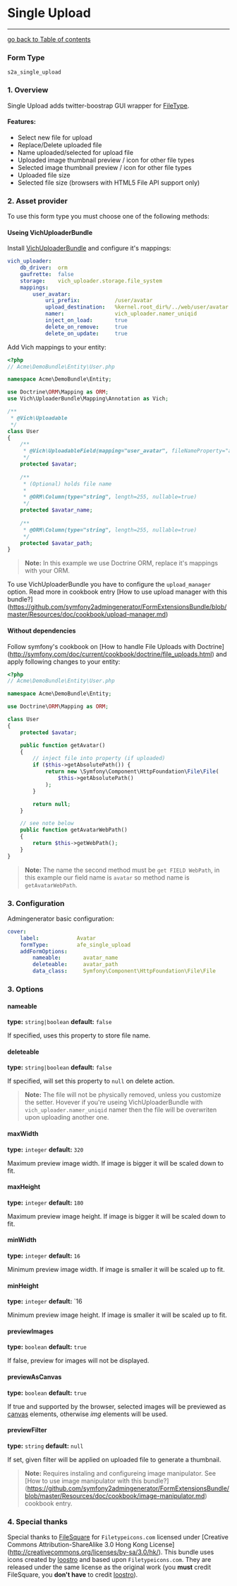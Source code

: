 # Single Upload
---------------------------------------

[go back to Table of contents][back-to-index]

[back-to-index]: https://github.com/symfony2admingenerator/FormExtensionsBundle/blob/master/Resources/doc/documentation.md

[symfony-filetype]: http://symfony.com/doc/current/reference/forms/types/file.html

### Form Type

 `s2a_single_upload`

### 1. Overview

Single Upload adds twitter-boostrap GUI wrapper for [FileType][symfony-filetype].

#### Features:

* Select new file for upload
* Replace/Delete uploaded file
* Name uploaded/selected for upload file
* Uploaded image thumbnail preview / icon for other file types
* Selected image thumbnail preview / icon for other file types
* Uploaded file size
* Selected file size (browsers with HTML5 File API support only)

### 2. Asset provider

To use this form type you must choose one of the following methods:

#### Useing VichUploaderBundle

Install [VichUploaderBundle](https://github.com/dustin10/VichUploaderBundle) and 
configure it's mappings:

```yaml
vich_uploader:
    db_driver:  orm
    gaufrette:  false
    storage:    vich_uploader.storage.file_system
    mappings:
        user_avatar:
            uri_prefix:           /user/avatar
            upload_destination:   %kernel.root_dir%/../web/user/avatar
            namer:                vich_uploader.namer_uniqid
            inject_on_load:       true
            delete_on_remove:     true
            delete_on_update:     true
```

Add Vich mappings to your entity:

```php
<?php
// Acme\DemoBundle\Entity\User.php

namespace Acme\DemoBundle\Entity;

use Doctrine\ORM\Mapping as ORM;
use Vich\UploaderBundle\Mapping\Annotation as Vich;

/**
 * @Vich\Uploadable
 */
class User
{
    /**
     * @Vich\UploadableField(mapping="user_avatar", fileNameProperty="avatar_path")
     */
    protected $avatar;
    
    /**
     * (Optional) holds file name
     *
     * @ORM\Column(type="string", length=255, nullable=true)
     */
    protected $avatar_name;
    
    /**
     * @ORM\Column(type="string", length=255, nullable=true)
     */
    protected $avatar_path;
}
```

> **Note:** In this example we use Doctrine ORM, replace it's mappings with your ORM.

To use VichUploaderBundle you have to configure the `upload_manager` option. Read more in
cookbook entry [How to use upload manager with this bundle?]
(https://github.com/symfony2admingenerator/FormExtensionsBundle/blob/master/Resources/doc/cookbook/upload-manager.md) 

#### Without dependencies

Follow symfony's cookbook on [How to handle File Uploads with Doctrine]
(http://symfony.com/doc/current/cookbook/doctrine/file_uploads.html) and apply 
following changes to your entity:

```php
<?php
// Acme\DemoBundle\Entity\User.php

namespace Acme\DemoBundle\Entity;

use Doctrine\ORM\Mapping as ORM;

class User
{
    protected $avatar;

    public function getAvatar()
    {
        // inject file into property (if uploaded)
        if ($this->getAbsolutePath()) {
            return new \Symfony\Component\HttpFoundation\File\File(
                $this->getAbsolutePath()
            );
        }

        return null;
    }

    // see note below
    public function getAvatarWebPath()
    {
        return $this->getWebPath();
    }
}
```

> **Note:** The name the second method must be `get FIELD WebPath`, in this example 
our field name is `avatar` so method name is `getAvatarWebPath`.

### 3. Configuration

Admingenerator basic configuration:

```yaml
cover:
    label:            Avatar
    formType:         afe_single_upload
    addFormOptions:
        nameable:       avatar_name
        deleteable:     avatar_path
        data_class:     Symfony\Component\HttpFoundation\File\File
```

### 3. Options

#### nameable

**type:** `string|boolean` **default:** `false`

If specified, uses this property to store file name.

#### deleteable

**type:** `string|boolean` **default:** `false`

If specified, will set this property to `null` on delete action. 

> **Note:** The file will not be physically removed, unless you customize the 
setter. Hovever if you're useing VichUploaderBundle with `vich_uploader.namer_uniqid` 
namer then the file will be overwriten upon uploading another one. 

#### maxWidth

**type:** `integer` **default:** `320`

Maximum preview image width. If image is bigger it will be scaled down to fit.

#### maxHeight

**type:** `integer` **default:** `180`

Maximum preview image height. If image is bigger it will be scaled down to fit.

#### minWidth

**type:** `integer` **default:** `16`

Minimum preview image width. If image is smaller it will be scaled up to fit.

#### minHeight

**type:** `integer` **default:** `16

Minimum preview image height. If image is smaller it will be scaled up to fit.

#### previewImages

**type:** `boolean` **default:** `true`

If false, preview for images will not be displayed.

#### previewAsCanvas

**type:** `boolean` **default:** `true`

If true and supported by the browser, selected images will be previewed as 
[canvas](https://developer.mozilla.org/en/HTML/canvas) elements, otherwise 
*img* elements will be used.

#### previewFilter

**type:** `string` **default:** `null`

If set, given filter will be applied on uploaded file to generate a thumbnail. 

> **Note:** Requires instaling and configureing image manipulator. See 
[How to use image manipulator with this bundle?]
(https://github.com/symfony2admingenerator/FormExtensionsBundle/blob/master/Resources/doc/cookbook/image-manipulator.md) 
cookbook entry.

### 4. Special thanks

Special thanks to [FileSquare](http://www.filesq.com) for `Filetypeicons.com` 
licensed under [Creative Commons Attribution-ShareAlike 3.0 Hong Kong License]
(http://creativecommons.org/licenses/by-sa/3.0/hk/). 
This bundle uses icons created by [loostro](https://github.com/loostro) and 
based upon `Filetypeicons.com`. They are released under the same license as the 
original work (you **must** credit FileSquare, you **don't have** to credit 
[loostro](https://github.com/loostro)).
